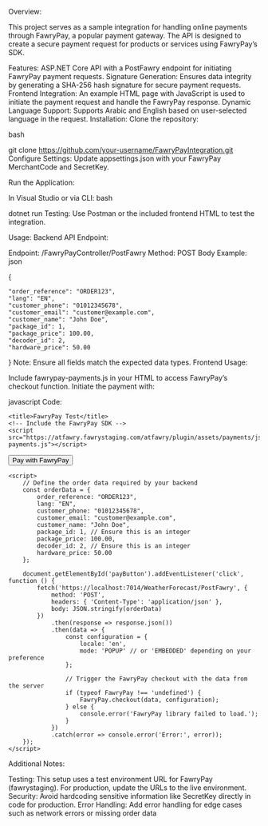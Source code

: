 Overview:

This project serves as a sample integration for handling online payments through FawryPay, a popular payment gateway. The API is designed to create a secure payment request for products or services using FawryPay’s SDK.

Features:
ASP.NET Core API with a PostFawry endpoint for initiating FawryPay payment requests.
Signature Generation: Ensures data integrity by generating a SHA-256 hash signature for secure payment requests.
Frontend Integration: An example HTML page with JavaScript is used to initiate the payment request and handle the FawryPay response.
Dynamic Language Support: Supports Arabic and English based on user-selected language in the request.
Installation:
Clone the repository:

bash
 
git clone https://github.com/your-username/FawryPayIntegration.git
Configure Settings: Update appsettings.json with your FawryPay MerchantCode and SecretKey.

Run the Application:

In Visual Studio or via CLI:
bash
 
dotnet run
Testing: Use Postman or the included frontend HTML to test the integration.

Usage:
Backend API Endpoint:

Endpoint: /FawryPayController/PostFawry
Method: POST
Body Example:
json
 
{

    "order_reference": "ORDER123",
    "lang": "EN",
    "customer_phone": "01012345678",
    "customer_email": "customer@example.com",
    "customer_name": "John Doe",
    "package_id": 1,
    "package_price": 100.00,
    "decoder_id": 2,
    "hardware_price": 50.00
}
Note: Ensure all fields match the expected data types.
Frontend Usage:

Include fawrypay-payments.js in your HTML to access FawryPay’s checkout function.
Initiate the payment with:

javascript Code:


<!DOCTYPE html>
<html lang="en">
<head>
   

    <title>FawryPay Test</title>
    <!-- Include the FawryPay SDK -->
    <script src="https://atfawry.fawrystaging.com/atfawry/plugin/assets/payments/js/fawrypay-payments.js"></script>
</head>

<body>
    <button id="payButton">Pay with FawryPay</button>
    <div id="fawryContainer"></div>

    <script>
        // Define the order data required by your backend
        const orderData = {
            order_reference: "ORDER123",
            lang: "EN",
            customer_phone: "01012345678",
            customer_email: "customer@example.com",
            customer_name: "John Doe",
            package_id: 1, // Ensure this is an integer
            package_price: 100.00,
            decoder_id: 2, // Ensure this is an integer
            hardware_price: 50.00
        };

        document.getElementById('payButton').addEventListener('click', function () {
            fetch('https://localhost:7014/WeatherForecast/PostFawry', {
                method: 'POST',
                headers: { 'Content-Type': 'application/json' },
                body: JSON.stringify(orderData)
            })
                .then(response => response.json())
                .then(data => {
                    const configuration = {
                        locale: 'en',
                        mode: 'POPUP' // or 'EMBEDDED' depending on your preference
                    };

                    // Trigger the FawryPay checkout with the data from the server
                    if (typeof FawryPay !== 'undefined') {
                        FawryPay.checkout(data, configuration);
                    } else {
                        console.error('FawryPay library failed to load.');
                    }
                })
                .catch(error => console.error('Error:', error));
        });
    </script>
</body>

</html>
Additional Notes:

Testing: This setup uses a test environment URL for FawryPay (fawrystaging). For production, update the URLs to the live environment.
Security: Avoid hardcoding sensitive information like SecretKey directly in code for production.
Error Handling: Add error handling for edge cases such as network errors or missing order data
